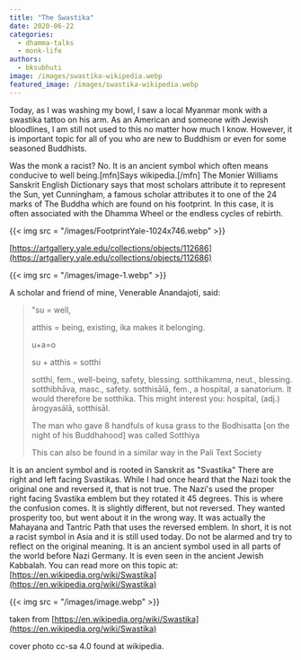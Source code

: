 ```yaml
---
title: "The Swastika"
date: 2020-06-22
categories: 
  - dhamma-talks
  - monk-life
authors: 
  - bksubhuti
image: /images/swastika-wikipedia.webp
featured_image: /images/swastika-wikipedia.webp
---
```


Today, as I was washing my bowl, I saw a local Myanmar monk with a swastika tattoo on his arm. As an American and someone with Jewish bloodlines, I am still not used to this no matter how much I know. However, it is important topic for all of you who are new to Buddhism or even for some seasoned Buddhists.

Was the monk a racist? No. It is an ancient symbol which often means conducive to well being.\[mfn\]Says wikipedia.\[/mfn\] The Monier Williams Sanskrit English Dictionary says that most scholars attribute it to represent the Sun, yet Cunningham, a famous scholar attributes it to one of the 24 marks of The Buddha which are found on his footprint. In this case, it is often associated with the Dhamma Wheel or the endless cycles of rebirth.

{{< img src = "/images/FootprintYale-1024x746.webp" >}}

[https://artgallery.yale.edu/collections/objects/112686](https://artgallery.yale.edu/collections/objects/112686)

{{< img src = "/images/image-1.webp" >}}

A scholar and friend of mine, Venerable Anandajoti, said:

> "su = well,
> 
> atthis = being, existing, ika makes it belonging.
> 
> u+a=o
> 
> su + atthis = sotthi
> 
> sotthi, fem., well-being, safety, blessing. sotthikamma, neut., blessing. sotthibhāva, masc., safety. sotthisālā, fem., a hospital, a sanatorium. It would therefore be sotthika. This might interest you: hospital, (adj.) ārogyasālā, sotthisāl.
> 
> The man who gave 8 handfuls of kusa grass to the Bodhisatta \[on the night of his Buddhahood\] was called Sotthiya
> 
> This can also be found in a similar way in the Pali Text Society

It is an ancient symbol and is rooted in Sanskrit as "Svastika" There are right and left facing Svastikas. While I had once heard that the Nazi took the original one and reversed it, that is not true. The Nazi's used the proper right facing Svastika emblem but they rotated it 45 degrees. This is where the confusion comes. It is slightly different, but not reversed. They wanted prosperity too, but went about it in the wrong way. It was actually the Mahayana and Tantric Path that uses the reversed emblem. In short, it is not a racist symbol in Asia and it is still used today. Do not be alarmed and try to reflect on the original meaning. It is an ancient symbol used in all parts of the world before Nazi Germany. It is even seen in the ancient Jewish Kabbalah. You can read more on this topic at: [https://en.wikipedia.org/wiki/Swastika](https://en.wikipedia.org/wiki/Swastika)

{{< img src = "/images/image.webp" >}}

taken from [https://en.wikipedia.org/wiki/Swastika](https://en.wikipedia.org/wiki/Swastika)

cover photo cc-sa 4.0 found at wikipedia.
